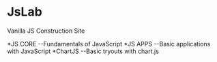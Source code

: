 # JsLab
Vanilla JS Construction Site

*JS CORE 
--Fundamentals of JavaScript
*JS APPS
--Basic applications with JavaScript
*ChartJS
--Basic tryouts with chart.js
